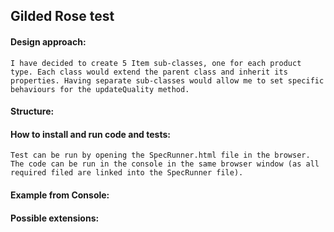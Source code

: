 ## Gilded Rose test

#### Design approach: 

    I have decided to create 5 Item sub-classes, one for each product type. Each class would extend the parent class and inherit its properties. Having separate sub-classes would allow me to set specific behaviours for the updateQuality method.

#### Structure:





#### How to install and run code and tests:

    Test can be run by opening the SpecRunner.html file in the browser. The code can be run in the console in the same browser window (as all required filed are linked into the SpecRunner file). 

#### Example from Console:





#### Possible extensions:




